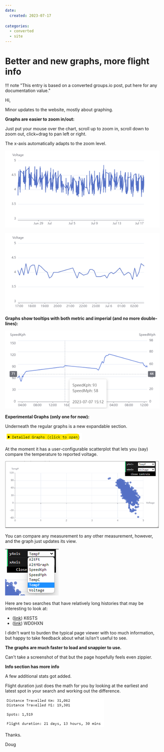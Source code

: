 ```yaml
---
date:
  created: 2023-07-17

categories:
  - converted
  - site
---
```


# Better and new graphs, more flight info

!!! note "This entry is based on a converted groups.io post, put here for any documentation value."

Hi,



Minor updates to the website, mostly about graphing.



<strong>Graphs are easier to zoom in/out:</strong>



Just put your mouse over the chart, scroll up to zoom in, scroll down to zoom out, click+drag to pan left or right.

The x-axis automatically adapts to the zoom level.

![](attach_0_1772D4B480047465_24843.png)

![](attach_1_1772D4B48007C552_24843.png)





<strong>Graphs show tooltips with both metric and imperial (and no more double-lines):</strong>

![](attach_2_1772D4B48021F60F_24843.png)





<strong>Experimental Graphs (only one for now):</strong>

Underneath the regular graphs is a new expandable section.

![](attach_3_1772D4B48029D74C_24843.png)



At the moment it has a user-configurable scatterplot that lets you (say) compare the temperature to reported voltage.

![](attach_4_1772D4B4802DD230_24843.png)



You can compare any measurement to any other measurement, however, and the graph just updates its view.

![](attach_5_1772D4B48039D973_24843.png)



Here are two searches that have relatively long histories that may be interesting to look at:



<ul>

<li>(<a href="https://traquito.github.io/search/spots/dashboard/?band=20m&amp;channel=352&amp;callsign=K6STS&amp;dtGte=2023-06-25&amp;dtLte=2023-07-17" target="_blank" rel="noopener">link</a>) K6STS</li>

<li>(<a href="https://traquito.github.io/search/spots/dashboard/?band=20m&amp;channel=304&amp;callsign=WD0HXN&amp;dtGte=2023-06-26&amp;dtLte=2023-07-17" target="_blank" rel="noopener">link</a>) WD0HXN</li>

</ul>



I didn't want to burden the typical page viewer with too much information, but happy to take feedback about what is/isn't useful to see.





<strong>The graphs are much faster to load and snappier to use.</strong>

Can't take a screenshot of that but the page hopefully feels even zippier.





<strong>Info section has more info</strong>

A few additional stats got added.



Flight duration just does the math for you by looking at the earliest and latest spot in your search and working out the difference.



![](attach_6_1772D4B48046C403_24843.png)







Thanks.





Doug






